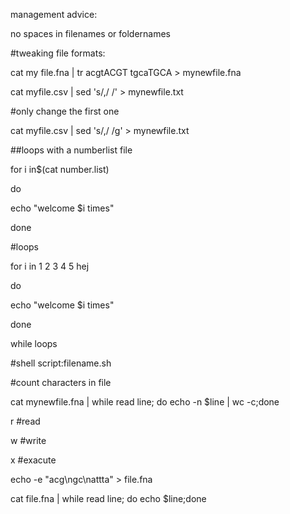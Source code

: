 management advice:

no spaces in filenames or foldernames

#tweaking file formats:

cat my file.fna | tr acgtACGT tgcaTGCA > mynewfile.fna

cat myfile.csv | sed 's/,/ /' > mynewfile.txt 

#only change the first one

cat myfile.csv | sed 's/,/ /g' > mynewfile.txt 

##loops with a numberlist file 

for i in$(cat number.list)

do

echo "welcome $i times"

done

#loops 

for i in 1 2 3 4 5 hej

do

echo "welcome $i times"

done

while loops

#shell script:filename.sh

#count characters in file

cat mynewfile.fna | while read line; do echo -n $line | wc -c;done

r  #read

w  #write

x  #exacute

echo -e "acg\ngc\nattta" > file.fna

cat file.fna | while read line; do echo $line;done

